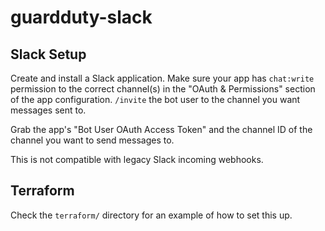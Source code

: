# guardduty-slack

## Slack Setup

Create and install a Slack application. Make sure your app has `chat:write` permission to the correct channel(s) in the "OAuth & Permissions" section of the app configuration. `/invite` the bot user to the channel you want messages sent to.

Grab the app's "Bot User OAuth Access Token" and the channel ID of the channel you want to send messages to. 

This is not compatible with legacy Slack incoming webhooks.

## Terraform

Check the `terraform/` directory for an example of how to set this up.